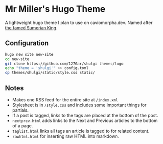 # Mr Miller's Hugo Theme

A lightweight hugo theme I plan to use on caviomorpha.dev. Named after [the famed Sumerian King](https://www.worldhistory.org/Shulgi_of_Ur/).
## Configuration

```sh
hugo new site new-site
cd new-site
git clone https://github.com/127Gar/shulgi themes/lugo
echo "theme = 'shulgi'" >> config.toml
cp themes/shulgi/static/style.css static/
```

## Notes

- Makes one RSS feed for the entire site at `/index.xml`
- Stylesheet is in `/style.css` and includes some important things for partials.
- If a post is tagged, links to the tags are placed at the bottom of the post.
- `nextprev.html` adds links to the Next and Previous articles to the bottom of a page.
- `taglist.html` links all tags an article is tagged to for related content.
- `rawhtml.html` for inserting raw HTML into markdown.
